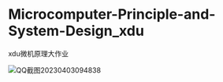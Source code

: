 # Microcomputer-Principle-and-System-Design_xdu
xdu微机原理大作业

![QQ截图20230403094838](https://user-images.githubusercontent.com/90700675/229393764-404a7023-4d8c-4447-9b7a-bd241385a6fa.png)
